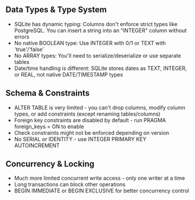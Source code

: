## Data Types & Type System
- SQLite has dynamic typing: Columns don't enforce strict types like PostgreSQL. You can insert a string into an "INTEGER" column without errors
- No native BOOLEAN type: Use INTEGER with 0/1 or TEXT with 'true'/'false'
- No ARRAY types: You'll need to serialize/deserialize or use separate tables
- Date/time handling is different: SQLite stores dates as TEXT, INTEGER, or REAL, not native DATE/TIMESTAMP types

## Schema & Constraints
- ALTER TABLE is very limited - you can't drop columns, modify column types, or add constraints (except renaming tables/columns)
- Foreign key constraints are disabled by default - run PRAGMA foreign_keys = ON to enable
- Check constraints might not be enforced depending on version
- No SERIAL or IDENTITY - use INTEGER PRIMARY KEY AUTOINCREMENT

## Concurrency & Locking
- Much more limited concurrent write access - only one writer at a time
- Long transactions can block other operations
- BEGIN IMMEDIATE or BEGIN EXCLUSIVE for better concurrency control
